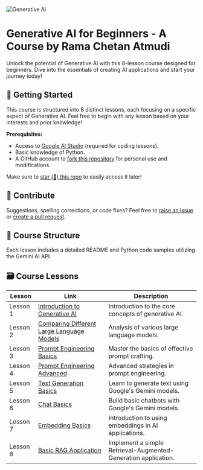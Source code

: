 ![Generative Ai](https://github.com/Ramachetan/generative-ai-for-beginners/assets/24260211/4e972031-1d02-4d1e-b2e8-a3a2577e2a26)

# Generative AI for Beginners - A Course by Rama Chetan Atmudi

Unlock the potential of Generative AI with this 8-lesson course designed for beginners. Dive into the essentials of creating AI applications and start your journey today!

## 🌱 Getting Started

This course is structured into 8 distinct lessons, each focusing on a specific aspect of Generative AI. Feel free to begin with any lesson based on your interests and prior knowledge!

**Prerequisites:**

- Access to [Google AI Studio](https://ai.google.dev/gemini-api/docs/api-key) (required for coding lessons).
- Basic knowledge of Python.
- A GitHub account to [fork this repository](https://github.com/Ramachetan/generative-ai-for-beginners) for personal use and modifications.

Make sure to [star (🌟) this repo](https://docs.github.com/en/get-started/exploring-projects-on-github/saving-repositories-with-stars) to easily access it later!

## 🙏 Contribute

Suggestions, spelling corrections, or code fixes? Feel free to [raise an issue](https://github.com/Ramachetan/generative-ai-for-beginners/issues) or [create a pull request](https://github.com/Ramachetan/generative-ai-for-beginners/pulls).

## 📂 Course Structure

Each lesson includes a detailed README and Python code samples utilizing the Gemini AI API.

## 🗃️ Course Lessons

| Lesson | Link | Description |
|--------|------|-------------|
| Lesson 1 | [Introduction to Generative AI](https://github.com/Ramachetan/generative-ai-for-beginners/tree/main/01-introduction-to-genai) | Introduction to the core concepts of generative AI. |
| Lesson 2 | [Comparing Different Large Language Models](https://github.com/Ramachetan/generative-ai-for-beginners/tree/main/02-comparing-different-large-language-models) | Analysis of various large language models. |
| Lesson 3 | [Prompt Engineering Basics](https://github.com/Ramachetan/generative-ai-for-beginners/tree/main/03-prompt-engineering-basics) | Master the basics of effective prompt crafting. |
| Lesson 4 | [Prompt Engineering Advanced](https://github.com/Ramachetan/generative-ai-for-beginners/tree/main/04-prompt-engineering-advanced) | Advanced strategies in prompt engineering. |
| Lesson 5 | [Text Generation Basics](https://github.com/Ramachetan/generative-ai-for-beginners/tree/main/05-text-generation-basics) | Learn to generate text using Google's Gemini models. |
| Lesson 6 | [Chat Basics](https://github.com/Ramachetan/generative-ai-for-beginners/tree/main/06-chat-basics) | Build basic chatbots with Google's Gemini models. |
| Lesson 7 | [Embedding Basics](https://github.com/Ramachetan/generative-ai-for-beginners/tree/main/07-embedding-basics) | Introduction to using embeddings in AI applications. |
| Lesson 8 | [Basic RAG Application](https://github.com/Ramachetan/generative-ai-for-beginners/tree/main/08-basic-rag-application) | Implement a simple Retrieval-Augmented-Generation application. |
